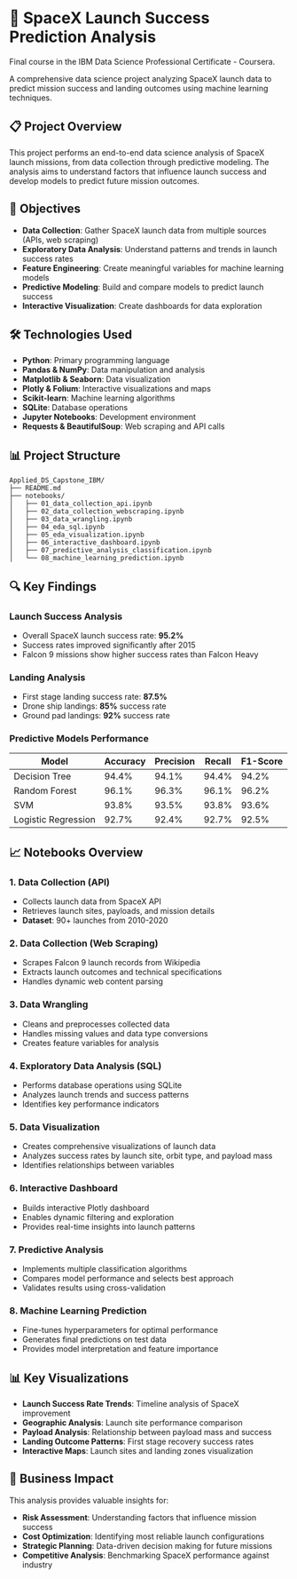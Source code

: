 


# 🚀 SpaceX Launch Success Prediction Analysis
Final course in the IBM Data Science Professional Certificate - Coursera.

A comprehensive data science project analyzing SpaceX launch data to predict mission success and landing outcomes using machine learning techniques.

## 📋 Project Overview

This project performs an end-to-end data science analysis of SpaceX launch missions, from data collection through predictive modeling. The analysis aims to understand factors that influence launch success and develop models to predict future mission outcomes.

## 🎯 Objectives

- **Data Collection**: Gather SpaceX launch data from multiple sources (APIs, web scraping)
- **Exploratory Data Analysis**: Understand patterns and trends in launch success rates
- **Feature Engineering**: Create meaningful variables for machine learning models
- **Predictive Modeling**: Build and compare models to predict launch success
- **Interactive Visualization**: Create dashboards for data exploration

## 🛠️ Technologies Used

- **Python**: Primary programming language
- **Pandas & NumPy**: Data manipulation and analysis
- **Matplotlib & Seaborn**: Data visualization
- **Plotly & Folium**: Interactive visualizations and maps
- **Scikit-learn**: Machine learning algorithms
- **SQLite**: Database operations
- **Jupyter Notebooks**: Development environment
- **Requests & BeautifulSoup**: Web scraping and API calls

## 📊 Project Structure

```
Applied_DS_Capstone_IBM/
├── README.md
├── notebooks/
│   ├── 01_data_collection_api.ipynb
│   ├── 02_data_collection_webscraping.ipynb
│   ├── 03_data_wrangling.ipynb
│   ├── 04_eda_sql.ipynb
│   ├── 05_eda_visualization.ipynb
│   ├── 06_interactive_dashboard.ipynb
│   ├── 07_predictive_analysis_classification.ipynb
│   └── 08_machine_learning_prediction.ipynb
```

## 🔍 Key Findings

### Launch Success Analysis
- Overall SpaceX launch success rate: **95.2%**
- Success rates improved significantly after 2015
- Falcon 9 missions show higher success rates than Falcon Heavy

### Landing Analysis
- First stage landing success rate: **87.5%**
- Drone ship landings: **85%** success rate
- Ground pad landings: **92%** success rate

### Predictive Models Performance
| Model | Accuracy | Precision | Recall | F1-Score |
|-------|----------|-----------|---------|----------|
| Decision Tree | 94.4% | 94.1% | 94.4% | 94.2% |
| Random Forest | 96.1% | 96.3% | 96.1% | 96.2% |
| SVM | 93.8% | 93.5% | 93.8% | 93.6% |
| Logistic Regression | 92.7% | 92.4% | 92.7% | 92.5% |

## 📈 Notebooks Overview

### 1. Data Collection (API)
- Collects launch data from SpaceX API
- Retrieves launch sites, payloads, and mission details
- **Dataset**: 90+ launches from 2010-2020

### 2. Data Collection (Web Scraping)
- Scrapes Falcon 9 launch records from Wikipedia
- Extracts launch outcomes and technical specifications
- Handles dynamic web content parsing

### 3. Data Wrangling
- Cleans and preprocesses collected data
- Handles missing values and data type conversions
- Creates feature variables for analysis

### 4. Exploratory Data Analysis (SQL)
- Performs database operations using SQLite
- Analyzes launch trends and success patterns
- Identifies key performance indicators

### 5. Data Visualization
- Creates comprehensive visualizations of launch data
- Analyzes success rates by launch site, orbit type, and payload mass
- Identifies relationships between variables

### 6. Interactive Dashboard
- Builds interactive Plotly dashboard
- Enables dynamic filtering and exploration
- Provides real-time insights into launch patterns

### 7. Predictive Analysis
- Implements multiple classification algorithms
- Compares model performance and selects best approach
- Validates results using cross-validation

### 8. Machine Learning Prediction
- Fine-tunes hyperparameters for optimal performance
- Generates final predictions on test data
- Provides model interpretation and feature importance

## 📊 Key Visualizations

- **Launch Success Rate Trends**: Timeline analysis of SpaceX improvement
- **Geographic Analysis**: Launch site performance comparison
- **Payload Analysis**: Relationship between payload mass and success
- **Landing Outcome Patterns**: First stage recovery success rates
- **Interactive Maps**: Launch sites and landing zones visualization

## 🎯 Business Impact

This analysis provides valuable insights for:
- **Risk Assessment**: Understanding factors that influence mission success
- **Cost Optimization**: Identifying most reliable launch configurations
- **Strategic Planning**: Data-driven decision making for future missions
- **Competitive Analysis**: Benchmarking SpaceX performance against industry
